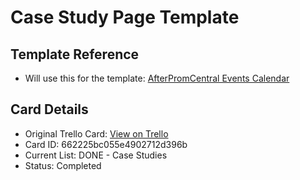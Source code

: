 # Case Study Page Template

## Template Reference
- Will use this for the template: [AfterPromCentral Events Calendar](https://gabevelez.com/case-studies/afterpromcentral-events-calendar.html)

## Card Details
- Original Trello Card: [View on Trello](https://trello.com/c/BqK8zL17/18-case-study-page-template)
- Card ID: 662225bc055e4902712d396b
- Current List: DONE - Case Studies
- Status: Completed

